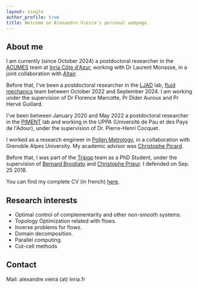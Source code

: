 ```yaml
---
layout: single
author_profile: true
title: Welcome on Alexandre Vieira's personal webpage.
---
```


## About me

I am currently (since October 2024) a postdoctoral researcher in the [ACUMES](https://team.inria.fr/acumes/) team at [Inria Côte d'Azur](https://www.inria.fr/en/inria-centre-universite-cote-azur), working with Dr Laurent Monasse, in a joint collaboration with [Altair](https://altairengineering.fr/).

Before that, I've been a postdoctoral researcher in the [LJAD](https://math.unice.fr/) lab, [fluid mechanics](https://math.unice.fr/laboratoire/equipes-de-recherche/mod%c3%a9lisation-num%c3%a9rique-et-dynamique-des-fluides.html) team between October 2022 and September 2024. I am working under the supervision of Dr Florence Marcotte, Pr Dider Auroux and Pr Hervé Guillard.

I've been between January 2020 and May 2022 a postdoctoral researcher in the [PIMENT](https://piment.univ-reunion.fr/) lab and working in the UPPA (Université de Pau et des Pays de l'Adour), under the supervision of Dr. Pierre-Henri Cocquet.

I worked as a research engineer in [Pollen Metrology](https://pollen-metrology.com/), in a collaboration with Grenoble Alpes University. My academic advisor was [Christophe Picard](http://membres-ljk.imag.fr/picard/). 

Before that, I was part of the [Tripop](https://team.inria.fr/tripop/) team as a PhD Student, under the supervision of [Bernard Brogliato](http://www.inrialpes.fr/bipop/people/brogliato/) and [Christophe Prieur](http://www.gipsa-lab.grenoble-inp.fr/~christophe.prieur). I defended on Sep. 25 2018.

You can find my complete CV (in french) [here](../pdf/CVAlexandreVieira.pdf).

## Research interests
* Optimal control of complementarity and other non-smooth systems.
* Topology Optimization related with flows.
* Inverse problems for flows.
* Domain decomposition.
* Parallel computing.
* Cut-cell methods

## Contact
Mail: alexandre.vieira (at) inria.fr
